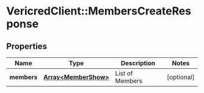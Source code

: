 # VericredClient::MembersCreateResponse

## Properties
Name | Type | Description | Notes
------------ | ------------- | ------------- | -------------
**members** | [**Array&lt;MemberShow&gt;**](MemberShow.md) | List of Members | [optional] 


